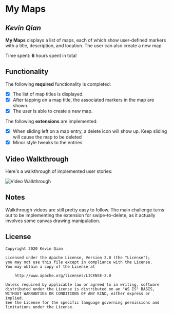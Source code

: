 # My Maps 

## *Kevin Qian*

**My Maps** displays a list of maps, each of which show user-defined markers with a title, description, and location. The user can also create a new map. 

Time spent: **6** hours spent in total

## Functionality 

The following **required** functionality is completed:

* [x] The list of map titles is displayed.
* [x] After tapping on a map title, the associated markers in the map are shown.
* [x] The user is able to create a new map.

The following **extensions** are implemented:

* [x] When sliding left on a map entry, a delete icon will show up. Keep sliding will cause the map to be deleted
* [x] Minor style tweaks to the entries

## Video Walkthrough

Here's a walkthrough of implemented user stories:

<img src='https://media.giphy.com/media/MelYnoARs8zEMOyla6/giphy.gif' title='Video Walkthrough' width='' alt='Video Walkthrough' />

## Notes

Walkthrough videos are still pretty easy to follow. The main challenge turns out to be implementing the extension for swipe-to-delete, as it actually involves some canvas drawing manipulation.

## License

    Copyright 2020 Kevin Qian

    Licensed under the Apache License, Version 2.0 (the "License");
    you may not use this file except in compliance with the License.
    You may obtain a copy of the License at

        http://www.apache.org/licenses/LICENSE-2.0

    Unless required by applicable law or agreed to in writing, software
    distributed under the License is distributed on an "AS IS" BASIS,
    WITHOUT WARRANTIES OR CONDITIONS OF ANY KIND, either express or implied.
    See the License for the specific language governing permissions and
    limitations under the License.